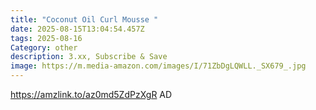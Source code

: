 ```yaml
---
title: "Coconut Oil Curl Mousse "
date: 2025-08-15T13:04:54.457Z
tags: 2025-08-16
Category: other
description: 3.xx, Subscribe & Save
image: https://m.media-amazon.com/images/I/71ZbDgLQWLL._SX679_.jpg
---
```

https://amzlink.to/az0md5ZdPzXgR     AD